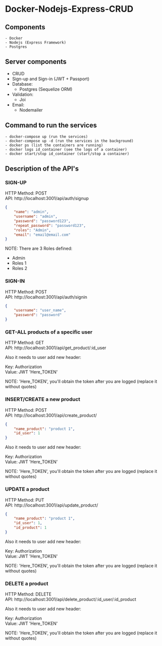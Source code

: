 # Docker-Nodejs-Express-CRUD

## Components ##
	- Docker
	- Nodejs (Express Framework)
	- Postgres

## Server components ##
- CRUD
- Sign-up and Sign-in (JWT + Passport)
- Database:
	- Postgres (Sequelize ORM)
- Validation:
	- Joi
- Email:
	- Nodemailer


## Command to run the services ##
	- docker-compose up (run the services)
	- docker-compose up -d (run the services in the background)
	- docker ps (list the containers are running)
	- docker logs id_container (see the logs of a container)
	- docker start/stop id_container (start/stop a container)


## Description of the API's ##
### SIGN-UP ###

HTTP Method: POST\
API: http://localhost:3001/api/auth/signup

```json
{
	"name": "admin",
	"username": "admin",
	"password": "password123",
	"repeat_password": "password123",
	"roles": "Admin",
	"email": "email@email.com"
}
```

NOTE: There are 3 Roles defined:

- Admin
- Roles 1
- Roles 2


### SIGN-IN ###

HTTP Method: POST\
API: http://localhost:3001/api/auth/signin

```json
{
	"username": "user_name",
	"password": "password"
}
```

### GET-ALL products of a specific user ###

HTTP Method: GET\
API: http://localhost:3001/api/get_product/:id_user

Also it needs to user add new header:

Key: Authorization\
Value: JWT 'Here_TOKEN'

NOTE: 'Here_TOKEN', you\'ll obtain the token after you are logged (replace it without quotes)


### INSERT/CREATE a new product ###

HTTP Method: POST\
API: http://localhost:3001/api/create_product/

```json
{
    "name_product": "product 1",
    "id_user": 1
}
```

Also it needs to user add new header:

Key: Authorization\
Value: JWT 'Here_TOKEN'

NOTE: 'Here_TOKEN', you\'ll obtain the token after you are logged (replace it without quotes)


### UPDATE a product ###

HTTP Method: PUT\
API: http://localhost:3001/api/update_product/

```json
{
    "name_product": "product 1",
    "id_user": 1,
    "id_product": 1
}
```

Also it needs to user add new header:

Key: Authorization\
Value: JWT 'Here_TOKEN'

NOTE: 'Here_TOKEN', you\'ll obtain the token after you are logged (replace it without quotes)


### DELETE a product ###

HTTP Method: DELETE\
API: http://localhost:3001/api/delete_product/:id_user/:id_product

Also it needs to user add new header:

Key: Authorization\
Value: JWT 'Here_TOKEN'

NOTE: 'Here_TOKEN', you\'ll obtain the token after you are logged (replace it without quotes)
